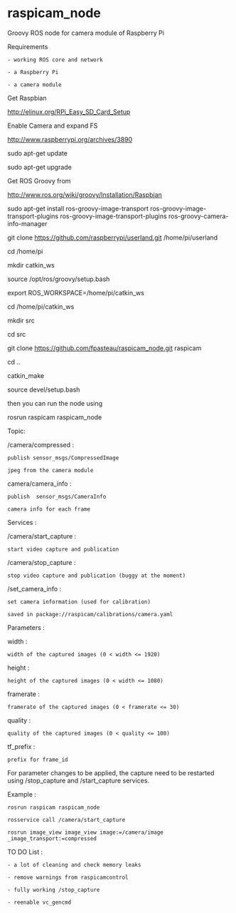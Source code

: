 raspicam_node
=============

Groovy ROS node for camera module of Raspberry Pi


Requirements

	- working ROS core and network

	- a Raspberry Pi

	- a camera module 





Get Raspbian

http://elinux.org/RPi_Easy_SD_Card_Setup





Enable Camera and expand FS

http://www.raspberrypi.org/archives/3890



sudo apt-get update

sudo apt-get upgrade


Get ROS Groovy from

http://www.ros.org/wiki/groovy/Installation/Raspbian



sudo apt-get install ros-groovy-image-transport ros-groovy-image-transport-plugins ros-groovy-image-transport-plugins ros-groovy-camera-info-manager




git clone https://github.com/raspberrypi/userland.git /home/pi/userland

cd /home/pi

mkdir catkin_ws



source /opt/ros/groovy/setup.bash

export ROS_WORKSPACE=/home/pi/catkin_ws



cd /home/pi/catkin_ws

mkdir src

cd src

git clone https://github.com/fpasteau/raspicam_node.git raspicam

cd ..

catkin_make

source devel/setup.bash

then you can run the node using

rosrun raspicam raspicam_node



Topic:

/camera/compressed :

	publish sensor_msgs/CompressedImage

	jpeg from the camera module

camera/camera_info :

	publish  sensor_msgs/CameraInfo

	camera info for each frame



Services :

/camera/start_capture :

	start video capture and publication



/camera/stop_capture :

	stop video capture and publication (buggy at the moment)

/set_camera_info :

	set camera information (used for calibration)

	saved in package://raspicam/calibrations/camera.yaml


Parameters :

width :

	width of the captured images (0 < width <= 1920)

height : 

	height of the captured images (0 < width <= 1080)

framerate :

	framerate of the captured images (0 < framerate <= 30)

quality :

	quality of the captured images (0 < quality <= 100)

tf_prefix :

	prefix for frame_id



For parameter changes to be applied, the capture need to be restarted using /stop_capture and /start_capture services.


Example :

	rosrun raspicam raspicam_node

	rosservice call /camera/start_capture

	rosrun image_view image_view image:=/camera/image _image_transport:=compressed


TO DO List :

	- a lot of cleaning and check memory leaks

	- remove warnings from raspicamcontrol

	- fully working /stop_capture

	- reenable vc_gencmd



